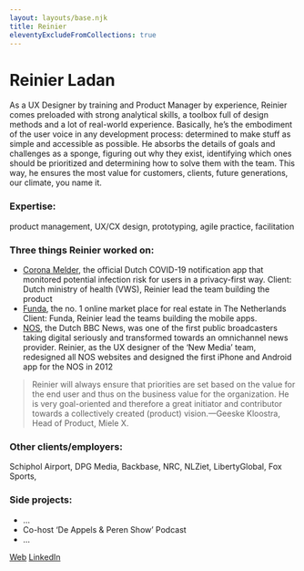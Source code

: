```yaml
---
layout: layouts/base.njk
title: Reinier
eleventyExcludeFromCollections: true
---
```

# Reinier Ladan
As a UX Designer by training and Product Manager by experience, Reinier comes preloaded with strong analytical skills, a toolbox full of design methods and a lot of real-world experience. Basically, he’s the embodiment of the user voice in any development process: determined to make stuff as simple and accessible as possible. He absorbs the details of goals and challenges as a sponge, figuring out why they exist, identifying which ones should be prioritized and determining how to solve them with the team. This way, he ensures the most value for customers, clients, future generations, our climate, you name it. 

### Expertise: 
product management, UX/CX design, prototyping, agile practice, facilitation

### Three things Reinier worked on:
* [Corona Melder](https://coronadashboard.government.nl/landelijk/coronamelder), the official Dutch COVID-19 notification app that monitored potential infection risk for users in a privacy-first way. Client: Dutch ministry of health (VWS), Reinier lead the team building the product
* [Funda](https://www.funda.nl), the no. 1 online market place for real estate in The Netherlands Client: Funda, Reinier lead the teams building the mobile apps.
* [NOS](https://nos.nl), the Dutch BBC News, was one of the first public broadcasters taking digital seriously and transformed towards an omnichannel news provider.  Reinier, as the UX designer of the ‘New Media’ team, redesigned all NOS websites and designed the first iPhone and Android app for the NOS in 2012

> Reinier will always ensure that priorities are set based on the value for the end user and thus on the business value for the organization. He is very goal-oriented and therefore a great initiator and contributor towards a collectively created (product) vision.—Geeske Kloostra, Head of Product, Miele X.   

### Other clients/employers:
Schiphol Airport, DPG Media, Backbase, NRC, NLZiet, LibertyGlobal, Fox Sports, 

### Side projects:
- …
- Co-host ‘De Appels & Peren Show’ Podcast
- …


[Web](https://reinierladan.nl)
[LinkedIn](https://www.linkedin.com/in/laurens-de-knijff/)



